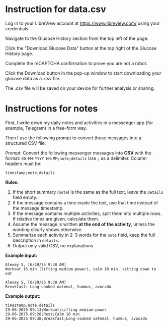 
# Instruction for data.csv
Log in to your LibreView account at https://www.libreview.com/ using your credentials.

Navigate to the Glucose History section from the top left of the page.

Click the "Download Glucose Data" button at the top right of the Glucose History page.

Complete the reCAPTCHA confirmation to prove you are not a robot.

Click the Download button in the pop-up window to start downloading your glucose data as a .csv file.

The .csv file will be saved on your device for further analysis or sharing.


# Instructions for notes 
First, I write down my daily notes and activities in a messenger app (for example, Telegram) in a free-form way.

Then I use the following prompt to convert those messages into a structured CSV file:

Prompt:
<spoiler>
Convert the following messenger messages into **CSV** with the format:
`DD-MM-YYYY HH:MM;note;details`
Use `;` as a delimiter.
Column headers must be:

```
timestamp;note;details
```

**Rules:**

1. If the short summary (`note`) is the same as the full text, leave the `details` field empty.
2. If the message contains a time inside the text, use that time instead of the message timestamp.
3. If the message contains multiple activities, split them into multiple rows. If relative times are given, calculate them.
4. Assume the message is written **at the end of the activity**, unless the wording clearly shows otherwise.
5. Summarize each activity in 2–3 words for the `note` field, keep the full description in `details`.
6. Output only valid CSV, no explanations.

**Example input:**

```
Alexey S, [6/29/25 9:38 AM]
Workout 15 min (lifting medium-power), calm 10 min, sitting down to eat

Alexey S, [6/29/25 9:38 AM]
Breakfast: Long-cooked oatmeal, hummus, avocado
```

**Example output:**

```
timestamp;note;details
29-06-2025 09:13;Workout;Lifting medium-power
29-06-2025 09:28;Rest;Calm 10 min
29-06-2025 09:38;Breakfast;Long-cooked oatmeal, hummus, avocado
```
</spoiler>

